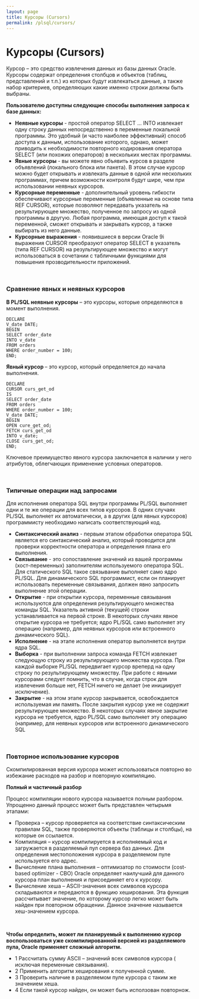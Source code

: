 ```yaml
---
layout: page
title: Курсоры (Cursors)
permalink: /plsql/cursors/
---
```


# Курсоры (Cursors)

Курсор – это средство извлечения данных из базы данных Oracle. Курсоры содержат определения столбцов и объектов (таблиц, представлений  и т.п.) из которых будут извлекаться данные, а также набор критериев, определяющих какие именно строки должны быть выбраны.


<strong>Пользователю доступны следующие способы выполнения запроса к базе данных:</strong>


<ul>
<li><strong>Неявные курсоры</strong> - простой оператор SELECT ... INTO извлекает одну строку данных непосредственно в переменные локальной программы. Это удобный (и часто наиболее эффективный) способ доступа к данным, использование которого, однако, может приводить к необходимости повторного кодирования оператора SELECT (или похожих операторов) в нескольких местах программы.</li>
<li><strong>Явные курсоры</strong> - вы можете явно объявить курсов в разделе объявлений (локального блока или пакета). В этом случае курсор  можно будет открывать и извлекать данные в одной или нескольких программах, причем возможности контроля будут шире, чем при использовании неявных курсоров. </li>
<li><strong>Курсорные переменные</strong> - дополнительный уровень гибкости обеспечивают курсорные переменные (объявленные на основе типа REF CURSOR), которые позволяют передавать указатель на результирующее множество, полученное по запросу из одной программы в другую. Любая программа, имеющая доступ к такой переменной, сможет открывать и закрывать курсор, а также выбирать из него данные.</li>
<li><strong>Курсорные выражения</strong> - появившиеся в версии Oracle 9i выражения CURSOR преобразуют оператор SELECT  в указатель (типа REF CURSOR)  на результирующее множество и могут использоваться в сочетании с табличными функциями для повышения прозводительности приложений.</li>
</ul>



<br/>

### Сравнение явных и неявных курсоров

<strong> В PL/SQL неявные курсоры</strong> – это курсоры, которые определяются в момент выполнения.


    DECLARE
    V_date DATE;
    BEGIN
    SELECT order_date
    INTO v_date
    FROM orders
    WHERE order_number = 100;
    END;



<strong>Явный курсор </strong> – это курсор, который определяется до начала выполнения.


    DECLARE
    CURSOR curs_get_od
    IS
    SELECT order_date
    FROM orders
    WHERE order_number = 100;
    V_date DATE;
    BEGIN
    OPEN cure_get_od;
    FETCH curs_get_od
    INTO v_date;
    CLOSE curs_get_od;
    END;


Ключевое преимущество явного курсора заключается в наличии у него атрибутов, облегчающих применение условных операторов.


<br/>

### Типичные операции над запросами


Для исполнения оператора SQL внутри программы PL/SQL выполняет одни и те же операции для всех типов курсоров. В одних случаях PL/SQL выполняет их автоматически, а в других (для явных курсоров) программисту необходимо написать соответствующий код.

<ul>
<li><strong>Синтаксический анализ</strong> - первым этапом обработки оператора SQL является его синтаксический анализ, который проводится для проверки корректности оператора и определения плана его выполнения.</li>
<li><strong>Связывание</strong> - это сопоставление значений из вашей программы (хост-переменных) заполнителям используемого оператора SQL.  Для статического SQL такое связывание выполняет само ядро PL/SQL. Для динамического SQL программист, если он планирует использовать переменные связывания, должен явно запросить выполнение этой операции.</li>
<li><strong>Открытие</strong> - при открытии курсора, переменные связывания используются для определения результирующего множества команды SQL. Указатель активной (текущей) строки устанавливается на первой строке. В некоторых случаях явное открытие курсора не требуется; ядро PL/SQL само выполняет эту операцию (например, для неявных курсоров или встроенного динамического SQL).</li>
<li><strong>Исполнение</strong> - на этапе исполнения оператор выполняется внутри ядра SQL.</li>
<li><strong>Выборка</strong> - при выполнении запроса команда FETCH извлекает следующую строку из результирующего множества курсора. При каждой выборке PL/SQL передвигает курсор вреперд на одну строку по результирующему множеству. При работе с явными курсорами следует помнить, что в случае, когда строк для извлечения больше нет, FETCH ничего не делает (не инициирует исключение).</li>
<li><strong>Закрытие</strong> - на этом этапе курсор закрывается, освобождается используемая им память. После закрытия курсор уже не содержит результирующее множество. В некоторых случаях явное закрытие курсора не требуется, ядро PL/SQL само выполняет эту операцию (например, для неявных курсоров или встроенного динамического SQL</li>
</ul>


<br/>

<h3>Повторное использование курсоров</h3>


Скомпилированная версия курсора может использоваться повторно во избежание расходов на разбор и повторную компиляцию.


<strong>Полный и частичный разбор </strong>


Процесс компиляции нового курсора называется полным разбором. Упрощенно данный процесс может быть представлен четырьмя этапами:


<ul>
<li>Проверка – курсор проверяется на соответствие синтаксическим правилам SQL, также проверяются объекты (таблицы и столбцы), на которые он ссылается.</li>
<li>Компиляция – курсор компилируется в исполняемый код и загружается в разделяемый пул сервера баз данных. Для определения местоположения курсора в разделяемом пуле используется его адрес.</li>
<li>Вычисление плана выполнения – оптимизатор по стоимости (cost-based optimizer - CBO) Oracle определяет наилучший для данного курсора план выполнения и присоединяет его к курсору.</li>
<li>Вычисление хеша – ASCII-значения всех символов курсора складываются и передаются в функцию хеширования. Эта функция рассчитывает значение, по которому курсор легко может быть найден при повторном обращении. Данное значение называется хеш-значением курсора. </li>
</ul>


<br/>

<strong>Чтобы определить, может ли планируемый к выполнению курсор воспользоваться уже скомпилированной версией из разделяемого пула, Oracle применяет сложный алгоритм.</strong>


<ul>
<li>1 Рассчитать сумму ASCII – значений всех символов курсора ( исключая переменные связывания).</li>
<li>2 Применить алгоритм хеширования к полученной сумме.</li>
<li>3 Проверить наличие в разделяемом пуле курсора с таким же значением хеша.</li>
<li>4 Если такой курсор найден, он может быть исползован повторнож.</li>
</ul>
